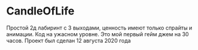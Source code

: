 # CandleOfLife
Простой 2д лабиринт с 3 выходами, ценность имеют только спрайты и анимации. Код на ужасном уровне. Это мой первый гейм джем на 30 часов.
Проект был сделан 12 августа 2020 года

